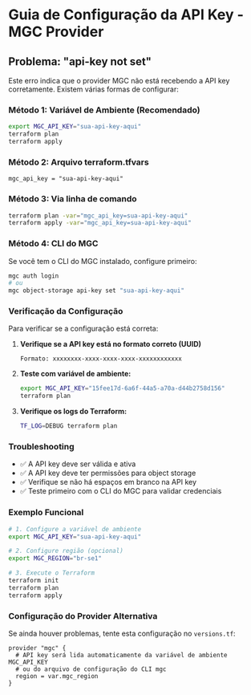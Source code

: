 # Guia de Configuração da API Key - MGC Provider

## Problema: "api-key not set"

Este erro indica que o provider MGC não está recebendo a API key corretamente. Existem várias formas de configurar:

### Método 1: Variável de Ambiente (Recomendado)
```bash
export MGC_API_KEY="sua-api-key-aqui"
terraform plan
terraform apply
```

### Método 2: Arquivo terraform.tfvars
```hcl
mgc_api_key = "sua-api-key-aqui"
```

### Método 3: Via linha de comando
```bash
terraform plan -var="mgc_api_key=sua-api-key-aqui"
terraform apply -var="mgc_api_key=sua-api-key-aqui"
```

### Método 4: CLI do MGC
Se você tem o CLI do MGC instalado, configure primeiro:
```bash
mgc auth login
# ou
mgc object-storage api-key set "sua-api-key-aqui"
```

### Verificação da Configuração

Para verificar se a configuração está correta:

1. **Verifique se a API key está no formato correto (UUID)**
   ```
   Formato: xxxxxxxx-xxxx-xxxx-xxxx-xxxxxxxxxxxx
   ```

2. **Teste com variável de ambiente:**
   ```bash
   export MGC_API_KEY="15fee17d-6a6f-44a5-a70a-d44b2758d156"
   terraform plan
   ```

3. **Verifique os logs do Terraform:**
   ```bash
   TF_LOG=DEBUG terraform plan
   ```

### Troubleshooting

- ✅ A API key deve ser válida e ativa
- ✅ A API key deve ter permissões para object storage
- ✅ Verifique se não há espaços em branco na API key
- ✅ Teste primeiro com o CLI do MGC para validar credenciais

### Exemplo Funcional

```bash
# 1. Configure a variável de ambiente
export MGC_API_KEY="sua-api-key-aqui"

# 2. Configure região (opcional)
export MGC_REGION="br-se1"

# 3. Execute o Terraform
terraform init
terraform plan
terraform apply
```

### Configuração do Provider Alternativa

Se ainda houver problemas, tente esta configuração no `versions.tf`:

```hcl
provider "mgc" {
  # API key será lida automaticamente da variável de ambiente MGC_API_KEY
  # ou do arquivo de configuração do CLI mgc
  region = var.mgc_region
}
```
